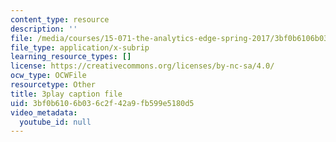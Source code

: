 ```yaml
---
content_type: resource
description: ''
file: /media/courses/15-071-the-analytics-edge-spring-2017/3bf0b6106b036c2f42a9fb599e5180d5_Mge-sj1UVFM.srt
file_type: application/x-subrip
learning_resource_types: []
license: https://creativecommons.org/licenses/by-nc-sa/4.0/
ocw_type: OCWFile
resourcetype: Other
title: 3play caption file
uid: 3bf0b610-6b03-6c2f-42a9-fb599e5180d5
video_metadata:
  youtube_id: null
---
```

